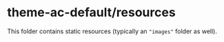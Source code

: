 # theme-ac-default/resources

This folder contains static resources (typically an `"images"` folder as well).
